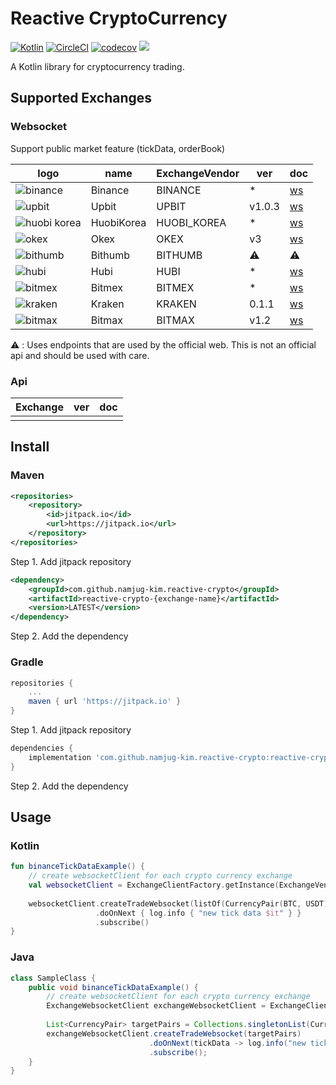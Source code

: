 # Reactive CryptoCurrency
[![Kotlin](https://img.shields.io/badge/kotlin-1.3.x-blue.svg)](http://kotlinlang.org) [![CircleCI](https://circleci.com/gh/namjug-kim/reactive-crypto.svg?style=shield&circle-token=aa6aa4ebd3956dd3e1a767d938c7e73869ffd6ab)](https://circleci.com/gh/namjug-kim/reactive-crypto) [![codecov](https://codecov.io/gh/namjug-kim/reactive-crypto/branch/master/graph/badge.svg)](https://codecov.io/gh/namjug-kim/reactive-crypto) [![](https://jitpack.io/v/namjug-kim/reactive-crypto.svg)](https://jitpack.io/#namjug-kim/reactive-crypto)

A Kotlin library for cryptocurrency trading.

## Supported Exchanges

### Websocket
Support public market feature (tickData, orderBook)

| logo                                                                                                                  | name        | ExchangeVendor | ver | doc |
| --------------------------------------------------------------------------------------------------------------------- | ----------- | ---------------- |--------|---|
| ![binance](https://user-images.githubusercontent.com/16334718/57194951-e5e88600-6f87-11e9-918e-74de5c58e883.jpg)      | Binance     | BINANCE        | *      | [ws](https://github.com/binance-exchange/binance-official-api-docs/blob/master/web-socket-streams.md) | 
| ![upbit](https://user-images.githubusercontent.com/16334718/57194949-e54fef80-6f87-11e9-85b3-67b8f82db564.jpg)        | Upbit       | UPBIT          | v1.0.3 | [ws](https://docs.upbit.com/docs/upbit-quotation-websocket) | 
| ![huobi korea](https://user-images.githubusercontent.com/16334718/57194946-e4b75900-6f87-11e9-940a-08ceb98193e4.jpg)  | HuobiKorea  | HUOBI_KOREA    | *      | [ws](https://github.com/alphaex-api/BAPI_Docs_ko/wiki) | 
| ![okex](https://user-images.githubusercontent.com/16334718/57195022-90f93f80-6f88-11e9-8aaa-f6a515d300ae.jpg)         | Okex        | OKEX           | v3     | [ws](https://www.okex.com/docs/en/#spot_ws-all) | 
| ![bithumb](https://user-images.githubusercontent.com/16334718/57194948-e54fef80-6f87-11e9-90d8-41f108789c77.jpg)      | Bithumb     | BITHUMB        | ⚠️     | ⚠️ |
| ![hubi](https://user-images.githubusercontent.com/16334718/57194945-e4b75900-6f87-11e9-8fea-889fc93a7ba4.jpg)         | Hubi        | HUBI           | *      | [ws](https://www.hubi.com/docs/index-en.pdf) |
| ![bitmex](https://user-images.githubusercontent.com/16334718/57194950-e54fef80-6f87-11e9-8b54-3f2192012306.jpg)       | Bitmex      | BITMEX         | *      | [ws](https://www.bitmex.com/app/wsAPI) |
| ![kraken](https://user-images.githubusercontent.com/16334718/57220400-2dc5e680-7036-11e9-803c-18b14e82921a.jpg)       | Kraken      | KRAKEN         | 0.1.1  | [ws](https://www.kraken.com/features/websocket-api) |
| ![bitmax](https://user-images.githubusercontent.com/16334718/57548356-b082d480-739b-11e9-9539-b27c60877fb6.jpg)       | Bitmax      | BITMAX         | v1.2   | [ws](https://github.com/bitmax-exchange/api-doc/blob/master/bitmax-api-doc-v1.2.md) |

⚠️ : Uses endpoints that are used by the official web. This is not an official api and should be used with care.

### Api
| Exchange       | ver | doc |
|----------------|---|---|
| | |

## Install

### Maven

```xml
<repositories>
    <repository>
        <id>jitpack.io</id>
        <url>https://jitpack.io</url>
    </repository>
</repositories>
```
Step 1. Add jitpack repository

```xml
<dependency>
    <groupId>com.github.namjug-kim.reactive-crypto</groupId>
    <artifactId>reactive-crypto-{exchange-name}</artifactId>
    <version>LATEST</version>
</dependency>
```
Step 2. Add the dependency

### Gradle

``` groovy
repositories {
	...
	maven { url 'https://jitpack.io' }
}
```
Step 1. Add jitpack repository

``` groovy
dependencies {
    implementation 'com.github.namjug-kim.reactive-crypto:reactive-crypto-{exchange-name}:LATEST'
}
```
Step 2. Add the dependency

## Usage

### Kotlin

```kotlin
fun binanceTickDataExample() {
    // create websocketClient for each crypto currency exchange
    val websocketClient = ExchangeClientFactory.getInstance(ExchangeVendor.BINANCE)
    
    websocketClient.createTradeWebsocket(listOf(CurrencyPair(BTC, USDT)))
                   .doOnNext { log.info { "new tick data $it" } }
                   .subscribe()
}

```

### Java

```java
class SampleClass {
    public void binanceTickDataExample() {
        // create websocketClient for each crypto currency exchange
        ExchangeWebsocketClient exchangeWebsocketClient = ExchangeClientFactory.getInstance(ExchangeVendor.BINANCE);
         
        List<CurrencyPair> targetPairs = Collections.singletonList(CurrencyPair.parse("BTC", "USDT"));
        exchangeWebsocketClient.createTradeWebsocket(targetPairs)
                               .doOnNext(tickData -> log.info("new tick data {}", tickData))
                               .subscribe();
    }
}
```
